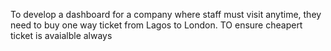 To develop a dashboard for a company where staff must visit anytime, they need to buy one way ticket from Lagos to London.  TO ensure cheapert ticket is avaialble always
